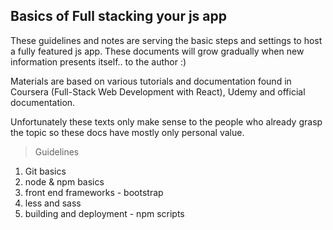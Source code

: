 ## Basics of Full stacking your js app

These guidelines and notes are serving the basic steps and settings to host a fully featured js app. These documents will grow gradually when new information presents itself.. to the author :) 

Materials are based on various tutorials and documentation found in Coursera (Full-Stack Web Development with React), Udemy and official documentation.

Unfortunately these texts only make sense to the people who already grasp the topic so these docs have mostly only personal value.

> Guidelines

1. Git basics
2. node & npm basics
3. front end frameworks - bootstrap
4. less and sass
5. building and deployment - npm scripts
